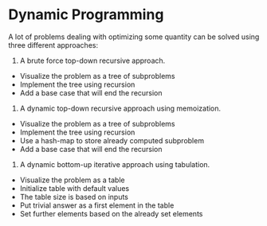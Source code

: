 <h1>Dynamic Programming</h1>

A lot of problems dealing with optimizing some quantity can be solved using three different approaches: 

1. A brute force top-down recursive approach.
  - Visualize the problem as a tree of subproblems
  - Implement the tree using recursion
  - Add a base case that will end the recursion

1. A dynamic top-down recursive approach using memoization.   
  - Visualize the problem as a tree of subproblems
  - Implement the tree using recursion
  - Use a hash-map to store already computed subproblem
  - Add a base case that will end the recursion       

1. A dynamic bottom-up iterative approach using tabulation.
  - Visualize the problem as a table
  - Initialize table with default values
  - The table size is based on inputs
  - Put trivial answer as a first element in the table
  - Set further elements based on the already set elements

